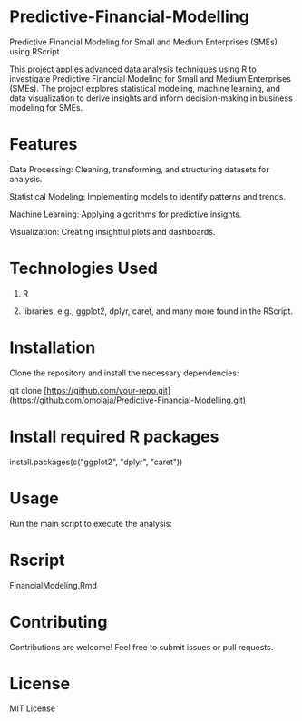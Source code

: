 # Predictive-Financial-Modelling
Predictive Financial Modeling for Small and Medium Enterprises (SMEs) using RScript

This project applies advanced data analysis techniques using R to investigate Predictive Financial Modeling for Small and Medium Enterprises (SMEs). The project explores statistical modeling, machine learning, and data visualization to derive insights and inform decision-making in business modeling for SMEs.

# Features
Data Processing: Cleaning, transforming, and structuring datasets for analysis.

Statistical Modeling: Implementing models to identify patterns and trends.

Machine Learning: Applying algorithms for predictive insights.

Visualization: Creating insightful plots and dashboards.


# Technologies Used
1. R

2. libraries, e.g., ggplot2, dplyr, caret, and many more found in the RScript.

# Installation
Clone the repository and install the necessary dependencies:

git clone [https://github.com/your-repo.git](https://github.com/omolaja/Predictive-Financial-Modelling.git)  
 
# Install required R packages  
install.packages(c("ggplot2", "dplyr", "caret"))  

# Usage
Run the main script to execute the analysis:

# Rscript 
FinancialModeling.Rmd

# Contributing
Contributions are welcome! Feel free to submit issues or pull requests.

# License
MIT License
